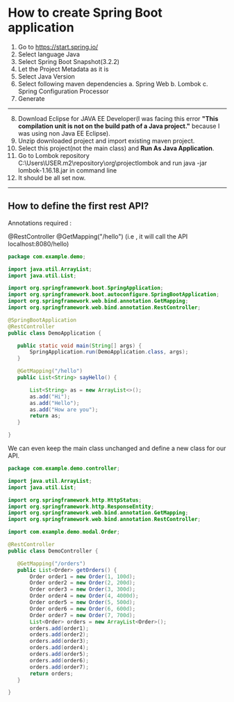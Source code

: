 # How to create Spring Boot application 

1. Go to https://start.spring.io/
2. Select language Java
3. Select Spring Boot Snapshot(3.2.2)
4. Let the Project Metadata as it is
5. Select Java Version
6. Select following maven dependencies
   a. Spring Web
   b. Lombok
   c. Spring Configuration Processor
8. Generate
---
8. Download Eclipse for JAVA EE Developer(I was facing this error <b>"This compilation unit is not on the build path of a Java project."</b> because I was using non Java EE Eclipse).
9. Unzip downloaded project and import existing maven project.
10. Select this project(not the main class) and <b>Run As Java Application</b>.
11. Go to Lombok repository C:\Users\USER\.m2\repository\org\projectlombok and run java -jar lombok-1.16.18.jar in command line
11. It should be all set now.


---
## How to define the first rest API?
 Annotations required :  
 
 @RestController 
 @GetMapping("/hello") (i.e , it will call the API localhost:8080/hello)
 
 ```JAVA 
 package com.example.demo;

import java.util.ArrayList;
import java.util.List;

import org.springframework.boot.SpringApplication;
import org.springframework.boot.autoconfigure.SpringBootApplication;
import org.springframework.web.bind.annotation.GetMapping;
import org.springframework.web.bind.annotation.RestController;

@SpringBootApplication
@RestController
public class DemoApplication {

	public static void main(String[] args) {
		SpringApplication.run(DemoApplication.class, args);
	}

	@GetMapping("/hello")
	public List<String> sayHello() {

		List<String> as = new ArrayList<>();
		as.add("Hi");
		as.add("Hello");
		as.add("How are you");
		return as;
	}

}
 
 ```
 
 We can even keep the main class unchanged and define a new class for our API.
 
 ```java
 package com.example.demo.controller;

import java.util.ArrayList;
import java.util.List;

import org.springframework.http.HttpStatus;
import org.springframework.http.ResponseEntity;
import org.springframework.web.bind.annotation.GetMapping;
import org.springframework.web.bind.annotation.RestController;

import com.example.demo.modal.Order;

@RestController
public class DemoController {

	@GetMapping("/orders")
	public List<Order> getOrders() {
		Order order1 = new Order(1, 100d);
		Order order2 = new Order(2, 200d);
		Order order3 = new Order(3, 300d);
		Order order4 = new Order(4, 4000d);
		Order order5 = new Order(5, 500d);
		Order order6 = new Order(6, 600d);
		Order order7 = new Order(7, 700d);
		List<Order> orders = new ArrayList<Order>();
		orders.add(order1);
		orders.add(order2);
		orders.add(order3);
		orders.add(order4);
		orders.add(order5);
		orders.add(order6);
		orders.add(order7);
		return orders;
	}

}
```




